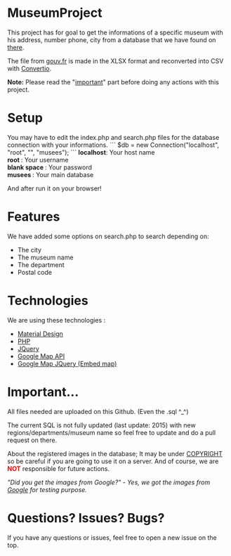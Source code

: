 # MuseumProject

This project has for goal to get the informations of a specific museum with his address, number phone, city from a database that we have found on <a href="https://www.data.gouv.fr/fr/datasets/liste-et-localisation-des-musees-de-france/">there</a>. 

The file from <a href="http://gouv.fr">gouv.fr</a> is made in the XLSX format and reconverted into CSV with <a href="https://convertio.co/fr/">Convertio</a>.

<strong>Note:</strong> Please read the "<a href="#important">important</a>" part before doing any actions with this project.
<h1>Setup</h1>
You may have to edit the index.php and search.php files for the database connection with your informations.
```
$db = new Connection("localhost", "root", "", "musees");
```
<strong>localhost</strong>: Your host name <br />
<strong>root </strong>: Your username<br />
<strong>blank space </strong>: Your password<br />
<strong>musees </strong>: Your main database

And after run it on your browser!

<h1>Features</h1>
We have added some options on search.php to search depending on:
<ul>
  <li>The city</li>
  <li>The museum name</li>
  <li>The department</li>
  <li>Postal code</li>
</ul>

<h1>Technologies</h1>
We are using these technologies :
<ul>
  <li><a href="http://materializecss.com/">Material Design</a></li>
  <li><a href="http://php.net">PHP</a></li>
  <li><a href="https://jquery.com/">JQuery</a></li>
  <li><a href="https://developers.google.com/maps/?hl=fr">Google Map API</a></li>
  <li><a href="http://tilotiti.github.io/jQuery-Google-Map/">Google Map JQuery (Embed map)</a></li>
</ul>

<h1 id="important">Important...</h1>

All files needed are uploaded on this Github. (Even the .sql ^_^)

The current SQL is not fully updated (last update: 2015) with new regions/departments/museum name so feel free to update and do a pull request on there.

About the registered images in the database; It may be under <a href="https://en.wikipedia.org/wiki/Copyright">COPYRIGHT</a> so be careful if you are going to use it on a server. And of course, we are <span style="color:#ff0000;font-weight: bold;">NOT</span> responsible for future actions.

<em>"Did you get the images from Google?" - Yes, we got the images from <a href="http://google.com">Google</a> for testing purpose.</em>

<h1>Questions? Issues? Bugs?</h1>

If you have any questions or issues, feel free to open a new issue on the top.
